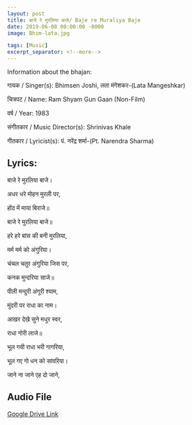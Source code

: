 ```yaml
---
layout: post
title: बाजे रे मुरलिया बाजे/ Baje re Muraliya Baje
date: 2019-06-08 00:00:00 -0000
image: Bhim-lata.jpg

tags: [Music]
excerpt_separator: <!--more-->
---
```


Information about the bhajan:


गायक / Singer(s): Bhimsen Joshi,  लता मंगेशकर-(Lata Mangeshkar)

चित्रपट / Name: Ram Shyam Gun Gaan (Non-Film)

वर्ष / Year: 1983 <!--more-->

संगीतकार / Music Director(s): Shrinivas Khale

गीतकार / Lyricist(s): पं. नरेंद्र शर्मा-(Pt. Narendra Sharma) 




## Lyrics: 


बाजे रे मुरलिया बाजे।

अधर धरे मोहन मुरली पर,

होंठ में माया बिराजे॥

बाजे रे मुरलिया बाजे॥



हरे हरे बांस की बनी मुरलिया,

मर्म मर्म को अंगुरिया।

चंचल चतुर अंगुरिया जिस पर,

कनक मुन्दरिया साजे॥



पीली मन्दुरी अंगूरी श्याम,

मुंदरी पर राधा का नाम।

आखर देखे सुने मधुर स्वर,

राधा गोरी लाजे॥



भूल गयी राधा भरी गागरिया,

भूल गए गो धन को सांवरिया।

जाने ना जाने एह दो जाने,




## Audio File



[Google Drive Link][Google Drive Link]

[Google Drive Link]: https://drive.google.com/open?id=1SeCMWd1j-d8O6mkTh-DTvZIpZeAoops9
